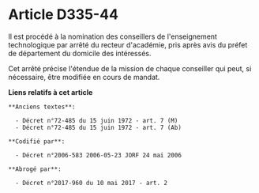 # Article D335-44

Il est procédé à la nomination des conseillers de l'enseignement technologique par arrêté du recteur d'académie, pris après
avis du préfet de département du domicile des intéressés.

Cet arrêté précise l'étendue de la mission de chaque conseiller qui peut, si nécessaire, être modifiée en cours de mandat.

**Liens relatifs à cet article**

	**Anciens textes**:

	  - Décret n°72-485 du 15 juin 1972 - art. 7 (M)
	  - Décret n°72-485 du 15 juin 1972 - art. 7 (Ab)

	**Codifié par**:

	  - Décret n°2006-583 2006-05-23 JORF 24 mai 2006

	**Abrogé par**:

	  - Décret n°2017-960 du 10 mai 2017 - art. 2
